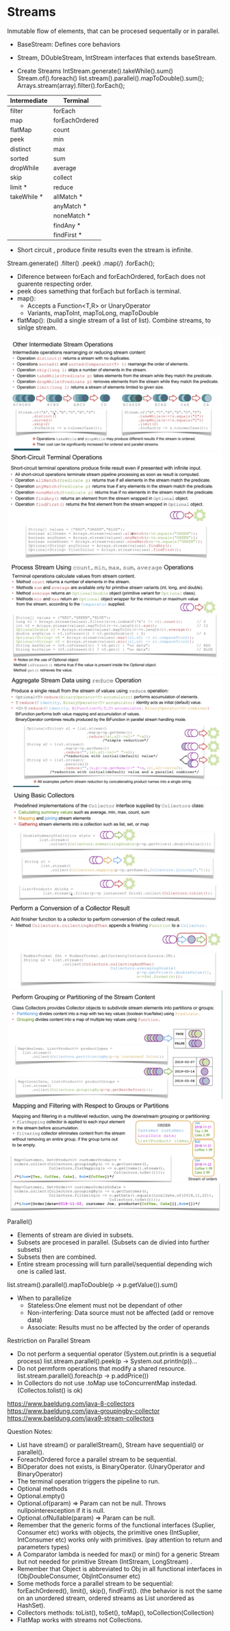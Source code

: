 # Streams
Inmutable flow of elements, that can be procesed sequentally or in parallel.
- BaseStream: Defines core behaviors
- Stream, DOubleStream, IntStream interfaces that extends baseStream.

- Create Streams
  IntStream.generate().takeWhile().sum()
  Stream.of().foreach()
  list.stream().parallel().mapToDouble().sum();
  Arrays.stream(array).filter().forEach();

|Intermediate   |Terminal   | 
|---|---|
|filter   | forEach  |
|map   | forEachOrdered |
|flatMap   | count  |
|peek   | min  |
|distinct   | max  |
|sorted   | sum  |
|dropWhile   | average  |
|skip   |collect   |
|limit *  | reduce  |
|takeWhile *   | allMatch * |
|   | anyMatch * |
|   | noneMatch * |
|   | findAny * |
|   | findFirst * |

* Short circuit , produce finite results even the stream is infinite.

Stream.generate(<Suplier>)
.filter(<Predicate>)
.peek(<Consumer>)
.map(<Function>/<UnaryOperator>)
.forEach(<Consumer>);

- Diference between forEach and forEachOrdered, forEach does not guarente respecting order.
- peek does samething that forEach but forEach is terminal.
- map():
    - Accepts a Function<T,R> or UnaryOperator<T>
    - Variants, mapToInt, mapToLong, mapToDouble
- flatMap(): (build a single stream of a list of list). Combine streams, to sinlge stream.

![intermediate_operators](docs/intermediate_operators.png)
![short_cirtcuit_operators](docs/short_cirtcuit_operators.png)
![terminal_operators](docs/terminal_operators.png)
![reduce_operator](docs/reduce_operator.png)
![collectors](docs/collectors.png)
![collectors_default](docs/collectors_default.png)
![collectors_group](docs/collectors_group.png)
![collectors_advanced](docs/collectors_advanced.png)

Parallel()
- Elements of stream are divied in subsets.
- Subsets are procesed in parallel. (Subsets can de divied into further subsets)
- Subsets then are combined.
- Entire stream processing will turn parallel/sequential depending wich one is called last.

list.stream().parallel().mapToDouble(p -> p.getValue()).sum()

 - When to parallelize
    - Stateless:One element must not be dependant of other
    - Non-interfering: Data source must not be affected (add or remove data)
    - Associate: Results must no be affected by the order of operands

Restriction on Parallel Stream

- Do not perform a sequential operator (System.out.println is a sequetial process)
    list.stream.parallel().peek(p -> System.out.println(p))...
- Do not permform operations that modify a shared resource.
  list.stream.parallel().foreach(p -> p.addPrice())
- In Collectors do not use .toMap use toConcurrentMap instedad. (Collectos.tolist() is ok) 

https://www.baeldung.com/java-8-collectors
https://www.baeldung.com/java-groupingby-collector
https://www.baeldung.com/java9-stream-collectors

Question Notes:
- List have stream() or parallelStream(), Stream have sequential() or parallel().
- ForeachOrdered force a parallel stream to be sequential.
- BiOperator does not exists, is BinaryOperator. (UnaryOperator and BinaryOperator)
- The terminal operation triggers the pipeline to run.
- Optional methods
- Optional.empty()
- Optional.of(param) => Param can not be null. Throws nullpointerexception if it is null.
- Optional.ofNullable(param) => Param can be null.
- Remember that the generic forms of the functional interfaces (Suplier<T>, Consumer<T> etc) works with objects, the primitive ones (IntSuplier, IntConsumer etc) works only with primitives. (pay attention to return and parameters types)
- A Comparator lambda is needed for max() or min() for a generic Stream but not needed for primitive Stream  (IntStream, LongStream) .
- Remember that Object is abbreviated to Obj in all functional interfaces in (ObjDoubleConsumer, ObjIntConsumer etc)
- Some methods force a parallel stream to be sequential: forEachOrdered(), limit(), skip(), findFirst(). (the behavior is not the same on an unordered stream, ordered streams as List unordered as HashSet).
- Collectors methods: toList(), toSet(), toMap(), toCollection(Collection)
- FlatMap works with streams not Collections.

